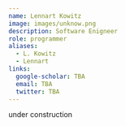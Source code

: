 ```yaml
---
name: Lennart Kowitz
image: images/unknow.png
description: Software Enigneer
role: programmer
aliases:
  - L. Kowitz
  - Lennart
links:
  google-scholar: TBA
  email: TBA
  twitter: TBA
---
```


under construction
